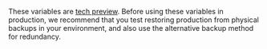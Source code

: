 These variables are [tech preview](../glossary.md#tech-preview). Before using these variables in production, we recommend that you test restoring production from physical backups in your environment, and also use the alternative backup method for redundancy.